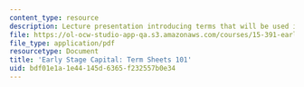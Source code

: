 ```yaml
---
content_type: resource
description: Lecture presentation introducing terms that will be used in the course.
file: https://ol-ocw-studio-app-qa.s3.amazonaws.com/courses/15-391-early-stage-capital-fall-2010/bdf01e1a1e44145d6365f232557b0e34_MIT15_391F10_lec02.pdf
file_type: application/pdf
resourcetype: Document
title: 'Early Stage Capital: Term Sheets 101'
uid: bdf01e1a-1e44-145d-6365-f232557b0e34
---
```


